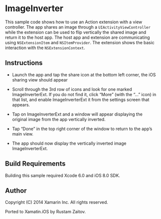 ImageInverter
=============

This sample code shows how to use an Action extension with a view
controller. The app shares an image through a
`UIActivityViewController` while the extension can be used to flip
vertically the shared image and return it to the host app. The host
app and extension are communicating using `NSExtensionItem` and
`NSItemProvider`. The extension shows the basic interaction with the
`NSExtensionContext`.


Instructions
------------

* Launch the app and tap the share icon at the bottom left corner, the
  iOS sharing view should appear

* Scroll through the 3rd row of icons and look for one marked
  ImageInverterExt. If you do not find it, click “More” (with the “…”
  icon) in that list, and enable ImageInverterExt it from the settings
  screen that appears.

* Tap on ImageInverterExt and a window will appear displaying the
  original image from the app vertically inverted.

* Tap “Done” in the top right corner of the window to return to the
  app’s main view.

* The app should now display the vertically inverted image
  ImageInverterExt.

Build Requirements
------------------

Building this sample required Xcode 6.0 and iOS 8.0 SDK.

Author
--------
Copyright (C) 2014 Xamarin Inc. All rights reserved.

Ported to Xamatin.iOS by Rustam Zaitov.
